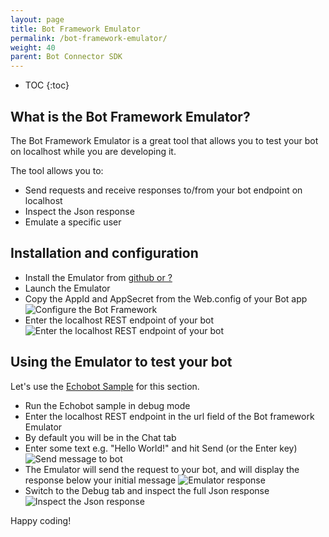 ```yaml
---
layout: page
title: Bot Framework Emulator
permalink: /bot-framework-emulator/
weight: 40
parent: Bot Connector SDK
---
```


* TOC
{:toc}

## What is the Bot Framework Emulator?
The Bot Framework Emulator is a great tool that allows you to test your bot on localhost while you are developing it.

The tool allows you to:

* Send requests and receive responses to/from your bot endpoint on localhost
* Inspect the Json response
* Emulate a specific user

## Installation and configuration
* Install the Emulator from [github or ?]()
* Launch the Emulator
* Copy the AppId and AppSecret from the Web.config of your Bot app
![Configure the Bot Framework](../emulator-configure.jpg)
* Enter the localhost REST endpoint of your bot
![Enter the localhost REST endpoint of your bot](../emulator-url.jpg)


## Using the Emulator to test your bot
Let's use the [Echobot Sample](http://github.com/Microsoft/BotBuilder) for this section. 

* Run the Echobot sample in debug mode
* Enter the localhost REST endpoint in the url field of the Bot framework Emulator
* By default you will be in the Chat tab
* Enter some text e.g. "Hello World!" and hit Send (or the Enter key)
![Send message to bot](../emulator-helloworld.jpg)
* The Emulator will send the request to your bot, and will display the response below your initial message
![Emulator response](../emulator-response.jpg)
* Switch to the Debug tab and inspect the full Json response
![Inspect the Json response](../emulator-json.jpg)


Happy coding!